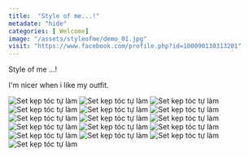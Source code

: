 ```yaml
---
title:  "Style of me...!"
metadate: "hide"
categories: [ Welcome]
image: "/assets/styleofme/demo_01.jpg"
visit: "https://www.facebook.com/profile.php?id=100090130313201"
---
```

Style of me ...!

I'm nicer when i like my outfit.

![Set kẹp tóc tự làm](/assets/styleofme/style_of_me_welcome/1.jpeg)
![Set kẹp tóc tự làm](/assets/styleofme/style_of_me_welcome/2.jpeg)
![Set kẹp tóc tự làm](/assets/styleofme/style_of_me_welcome/3.jpeg)
![Set kẹp tóc tự làm](/assets/styleofme/style_of_me_welcome/4.jpeg)
![Set kẹp tóc tự làm](/assets/styleofme/style_of_me_welcome/5.jpeg)
![Set kẹp tóc tự làm](/assets/styleofme/style_of_me_welcome/6.jpeg)
![Set kẹp tóc tự làm](/assets/styleofme/style_of_me_welcome/7.jpeg)
![Set kẹp tóc tự làm](/assets/styleofme/style_of_me_welcome/8.jpeg)
![Set kẹp tóc tự làm](/assets/styleofme/style_of_me_welcome/9.jpeg)
![Set kẹp tóc tự làm](/assets/styleofme/style_of_me_welcome/10.jpeg)
![Set kẹp tóc tự làm](/assets/styleofme/style_of_me_welcome/11.jpeg)
![Set kẹp tóc tự làm](/assets/styleofme/style_of_me_welcome/12.jpeg)
![Set kẹp tóc tự làm](/assets/styleofme/style_of_me_welcome/13.jpeg)
![Set kẹp tóc tự làm](/assets/styleofme/style_of_me_welcome/14.jpeg)
![Set kẹp tóc tự làm](/assets/styleofme/style_of_me_welcome/15.jpeg)
![Set kẹp tóc tự làm](/assets/styleofme/style_of_me_welcome/16.jpeg)
